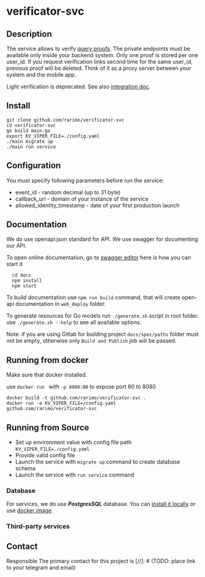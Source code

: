 # verificator-svc

## Description

The service allows to verify [query proofs](https://github.com/rarimo/passport-zk-circuits/?tab=readme-ov-file#query-circuit).
The private endpoints must be available only inside your backend system.
Only one proof is stored per one user_id. 
If you request verification links second time for the same user_id, previous proof will be deleted.
Think of it as a proxy server between your system and the mobile app.

Light verification is deprecated.
See also [integration doc](https://rarimo.notion.site/Requesting-ZK-Passport-proofs-dc43d1102e104d008e0d1c7db5326286).

## Install

  ```
  git clone github.com/rarimo/verificator-svc
  cd verificator-svc
  go build main.go
  export KV_VIPER_FILE=./config.yaml
  ./main migrate up
  ./main run service
  ```

## Configuration

You must specify following parameters before run the service:
- event_id - random decimal (up to 31 byte)
- callback_url - domain of your instance of the service
- allowed_identity_timestamp - date of your first production launch

## Documentation

We do use openapi:json standard for API. We use swagger for documenting our API.

To open online documentation, go to [swagger editor](http://localhost:8080/swagger-editor/) here is how you can start it
```
  cd docs
  npm install
  npm start
```
To build documentation use `npm run build` command,
that will create open-api documentation in `web_deploy` folder.

To generate resources for Go models run `./generate.sh` script in root folder.
use `./generate.sh --help` to see all available options.

Note: if you are using Gitlab for building project `docs/spec/paths` folder must not be
empty, otherwise only `Build and Publish` job will be passed.  

## Running from docker 
  
Make sure that docker installed.

use `docker run ` with `-p 8080:80` to expose port 80 to 8080

  ```
  docker build -t github.com/rarimo/verificator-svc .
  docker run -e KV_VIPER_FILE=/config.yaml github.com/rarimo/verificator-svc
  ```

## Running from Source

* Set up environment value with config file path `KV_VIPER_FILE=./config.yaml`
* Provide valid config file
* Launch the service with `migrate up` command to create database schema
* Launch the service with `run service` command


### Database
For services, we do use ***PostgresSQL*** database. 
You can [install it locally](https://www.postgresql.org/download/) or use [docker image](https://hub.docker.com/_/postgres/).


### Third-party services


## Contact

Responsible 
The primary contact for this project is  [//]: # (TODO: place link to your telegram and email)
